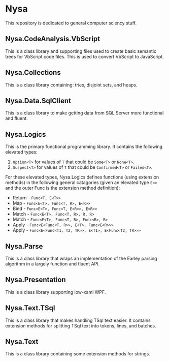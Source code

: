 # Nysa
This repository is dedicated to general computer sciency stuff.

## Nysa.CodeAnalysis.VbScript
This is a class library and supporting files used to create basic semantic trees for VbScript code files. This is used to convert VbScript to JavaScript.

## Nysa.Collections
This is a class library containing: tries, disjoint sets, and heaps.

## Nysa.Data.SqlClient
This is a class library to make getting data from SQL Server more functional and fluent.

## Nysa.Logics
This is the primary functional programming library. It contains the following elevated types:
1. `Option<T>` for values of `T` that could be `Some<T>` or `None<T>`.
2. `Suspect<T>` for values of `T` that could be `Confirmed<T>` or `Failed<T>`.

For these elevated types, Nysa.Logics defines functions (using extension methods) in the following general catagories (given an elevated type `E<>` and the outer Func is the extension method definition):
* Return - `Func<T, E<T>>`
* Map - `Func<E<T>, Func<T, R>, E<R>>`
* Bind - `Func<E<T>, Func<T, E<R>>, E<R>>`
* Match - `Func<E<T>, Func<T, R>, R, R>`
* Match - `Func<E<T>, Func<T, R>, Func<R>, R>`
* Apply - `Func<E<Func<T, R>>, E<T>, Func<E<R>>>`
* Apply - `Func<E<Func<T1, T2, TR>>, E<T1>, E<Func<T2, TR>>>`

## Nysa.Parse
This is a class library that wraps an implementation of the Earley parsing algorithm in a largely function and fluent API.

## Nysa.Presentation
This is a class library supporting low-xaml WPF.

## Nysa.Text.TSql
This is a class library that makes handling TSql text easier.  It contains extension methods for splitting TSql text into tokens, lines, and batches.

## Nysa.Text
This is a class library containing some extension methods for strings.
